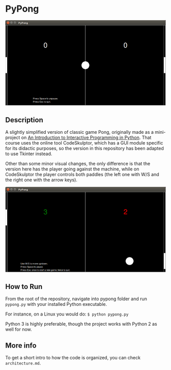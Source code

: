 # PyPong

![Game paused](https://raw.githubusercontent.com/ceccon-t/pypong/main/images/Py-Pong-Sc0.png "Game paused")

## Description

A slightly simplified version of classic game Pong, originally made as a mini-project on [An Introduction to Interactive Programming in Python](https://www.coursera.org/learn/interactive-python-1). That course uses the online tool CodeSkulptor, which has a GUI module specific for its didactic purposes, so the version in this repository has been adapted to use Tkinter instead.

Other than some minor visual changes, the only difference is that the version here has the player going against the machine, while on CodeSkulptor the player controls both paddles (the left one with W/S and the right one with the arrow keys).

![Game running](https://raw.githubusercontent.com/ceccon-t/pypong/main/images/Py-Pong-Sc1.png "Game running")

## How to Run

From the root of the repository, navigate into pypong folder and run `pypong.py` with your installed Python executable. 

For instance, on a Linux you would do: `$ python pypong.py`

Python 3 is highly preferable, though the project works with Python 2 as well for now.

## More info

To get a short intro to how the code is organized, you can check `architecture.md`.

